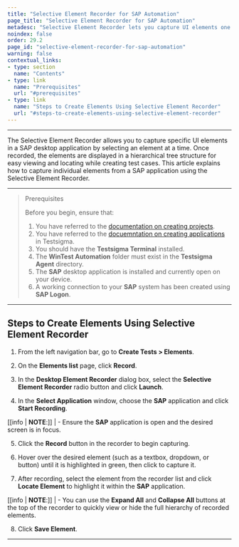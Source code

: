 ```yaml
---
title: "Selective Element Recorder for SAP Automation"
page_title: "Selective Element Recorder for SAP Automation"
metadesc: "Selective Element Recorder lets you capture UI elements one at a time in SAP apps and view them in a tree structure. This article explains how to use it."
noindex: false
order: 29.2
page_id: "selective-element-recorder-for-sap-automation"
warning: false
contextual_links:
- type: section
  name: "Contents"
- type: link
  name: "Prerequisites"
  url: "#prerequisites"
- type: link
  name: "Steps to Create Elements Using Selective Element Recorder"
  url: "#steps-to-create-elements-using-selective-element-recorder"
---
```


---

The Selective Element Recorder allows you to capture specific UI elements in a SAP desktop application by selecting an element at a time. Once recorded, the elements are displayed in a hierarchical tree structure for easy viewing and locating while creating test cases. This article explains how to capture individual elements from a SAP application using the Selective Element Recorder.

---

> <p id="prerequisites">Prerequisites</p>
> 
> Before you begin, ensure that:
> 1. You have referred to the [documentation on creating projects](https://testsigma.com/docs/projects/overview/).
> 2. You have referred to the [docuemntation on creating applications](https://testsigma.com/docs/projects/applications/) in Testsigma.
> 3. You should have the **Testsigma Terminal** installed.
> 4. The **WinTest Automation** folder must exist in the **Testsigma Agent** directory. 
> 5. The **SAP** desktop application is installed and currently open on your device. 
> 6. A working connection to your **SAP** system has been created using **SAP Logon**.
---

## **Steps to Create Elements Using Selective Element Recorder**

1. From the left navigation bar, go to **Create Tests > Elements**.

2. On the **Elements list** page, click **Record**.

3. In the **Desktop Element Recorder** dialog box, select the **Selective Element Recorder** radio button and click **Launch**.

4. In the **Select Application** window, choose the **SAP** application and click **Start Recording**.

[[info | **NOTE**:]]
| - Ensure the **SAP** application is open and the desired screen is in focus.

5. Click the **Record** button in the recorder to begin capturing.

6. Hover over the desired element (such as a textbox, dropdown, or button) until it is highlighted in green, then click to capture it.

7. After recording, select the element from the recorder list and click **Locate Element** to highlight it within the **SAP** application.

[[info | **NOTE**:]]
| -  You can use the **Expand All** and **Collapse All** buttons at the top of the recorder to quickly view or hide the full hierarchy of recorded elements. 

8. Click **Save Element**. 

---
